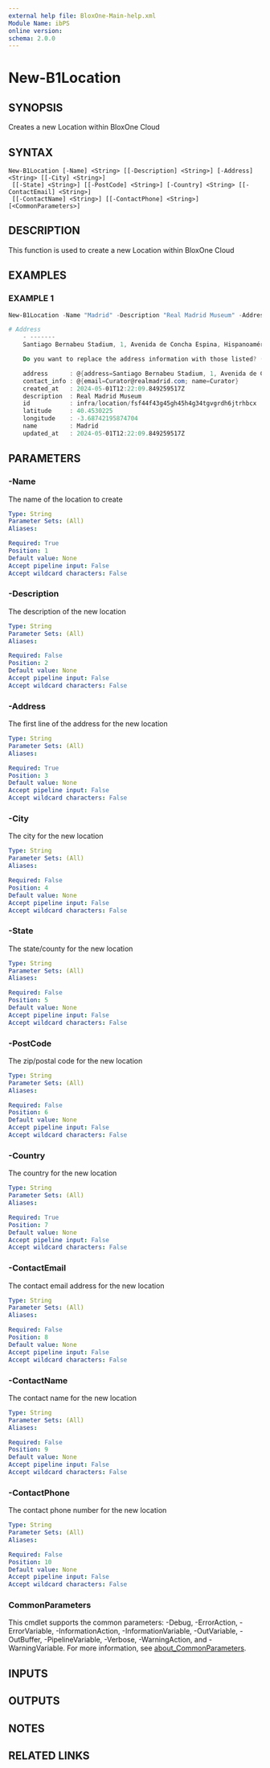 ```yaml
---
external help file: BloxOne-Main-help.xml
Module Name: ibPS
online version:
schema: 2.0.0
---
```


# New-B1Location

## SYNOPSIS
Creates a new Location within BloxOne Cloud

## SYNTAX

```
New-B1Location [-Name] <String> [[-Description] <String>] [-Address] <String> [[-City] <String>]
 [[-State] <String>] [[-PostCode] <String>] [-Country] <String> [[-ContactEmail] <String>]
 [[-ContactName] <String>] [[-ContactPhone] <String>] [<CommonParameters>]
```

## DESCRIPTION
This function is used to create a new Location within BloxOne Cloud

## EXAMPLES

### EXAMPLE 1
```powershell
New-B1Location -Name "Madrid" -Description "Real Madrid Museum" -Address "Estadio Santiago Bernabeu Avenida Concha Espina" -PostCode "28036" -State "Madrid" -Country "Spain" -ContactName "Curator" -ContactEmail "Curator@realmadrid.com"

# Address                                                                           City   Country PostCode State               longitude latitude
    - -------                                                                           ----   ------- -------- -----               --------- --------
    Santiago Bernabeu Stadium, 1, Avenida de Concha Espina, Hispanoamérica, Chamartín Madrid Spain   28036    Community of Madrid    -3.687   40.453

    Do you want to replace the address information with those listed? (Yes/No): Yes

    address      : @{address=Santiago Bernabeu Stadium, 1, Avenida de Concha Espina, Hispanoamérica, Chamartín; city=Madrid; country=Spain; postal_code=28036; state=Community of Madrid}
    contact_info : @{email=Curator@realmadrid.com; name=Curator}
    created_at   : 2024-05-01T12:22:09.849259517Z
    description  : Real Madrid Museum
    id           : infra/location/fsf44f43g45gh45h4g34tgvgrdh6jtrhbcx
    latitude     : 40.4530225
    longitude    : -3.68742195874704
    name         : Madrid
    updated_at   : 2024-05-01T12:22:09.849259517Z
```

## PARAMETERS

### -Name
The name of the location to create

```yaml
Type: String
Parameter Sets: (All)
Aliases:

Required: True
Position: 1
Default value: None
Accept pipeline input: False
Accept wildcard characters: False
```

### -Description
The description of the new location

```yaml
Type: String
Parameter Sets: (All)
Aliases:

Required: False
Position: 2
Default value: None
Accept pipeline input: False
Accept wildcard characters: False
```

### -Address
The first line of the address for the new location

```yaml
Type: String
Parameter Sets: (All)
Aliases:

Required: True
Position: 3
Default value: None
Accept pipeline input: False
Accept wildcard characters: False
```

### -City
The city for the new location

```yaml
Type: String
Parameter Sets: (All)
Aliases:

Required: False
Position: 4
Default value: None
Accept pipeline input: False
Accept wildcard characters: False
```

### -State
The state/county for the new location

```yaml
Type: String
Parameter Sets: (All)
Aliases:

Required: False
Position: 5
Default value: None
Accept pipeline input: False
Accept wildcard characters: False
```

### -PostCode
The zip/postal code for the new location

```yaml
Type: String
Parameter Sets: (All)
Aliases:

Required: False
Position: 6
Default value: None
Accept pipeline input: False
Accept wildcard characters: False
```

### -Country
The country for the new location

```yaml
Type: String
Parameter Sets: (All)
Aliases:

Required: True
Position: 7
Default value: None
Accept pipeline input: False
Accept wildcard characters: False
```

### -ContactEmail
The contact email address for the new location

```yaml
Type: String
Parameter Sets: (All)
Aliases:

Required: False
Position: 8
Default value: None
Accept pipeline input: False
Accept wildcard characters: False
```

### -ContactName
The contact name for the new location

```yaml
Type: String
Parameter Sets: (All)
Aliases:

Required: False
Position: 9
Default value: None
Accept pipeline input: False
Accept wildcard characters: False
```

### -ContactPhone
The contact phone number for the new location

```yaml
Type: String
Parameter Sets: (All)
Aliases:

Required: False
Position: 10
Default value: None
Accept pipeline input: False
Accept wildcard characters: False
```

### CommonParameters
This cmdlet supports the common parameters: -Debug, -ErrorAction, -ErrorVariable, -InformationAction, -InformationVariable, -OutVariable, -OutBuffer, -PipelineVariable, -Verbose, -WarningAction, and -WarningVariable. For more information, see [about_CommonParameters](http://go.microsoft.com/fwlink/?LinkID=113216).

## INPUTS

## OUTPUTS

## NOTES

## RELATED LINKS
